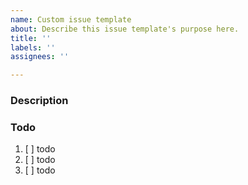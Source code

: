 ```yaml
---
name: Custom issue template
about: Describe this issue template's purpose here.
title: ''
labels: ''
assignees: ''

---
```


### Description


### Todo
1. [ ] todo
2. [ ] todo
3. [ ] todo
